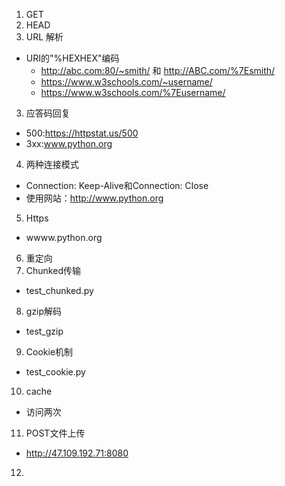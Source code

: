 1. GET
2. HEAD
2. URL 解析
- URI的"%HEXHEX"编码
  - http://abc.com:80/~smith/ 和 http://ABC.com/%7Esmith/
  - https://www.w3schools.com/~username/
  - https://www.w3schools.com/%7Eusername/
3. 应答码回复
- 500:https://httpstat.us/500
- 3xx:www.python.org
4. 两种连接模式
- Connection: Keep-Alive和Connection: Close
- 使用网站：http://www.python.org
5. Https
- wwww.python.org
6. 重定向
7. Chunked传输
- test_chunked.py
8. gzip解码
- test_gzip
9. Cookie机制
- test_cookie.py
10. cache
- 访问两次
11. POST文件上传
- http://47.109.192.71:8080
12. 